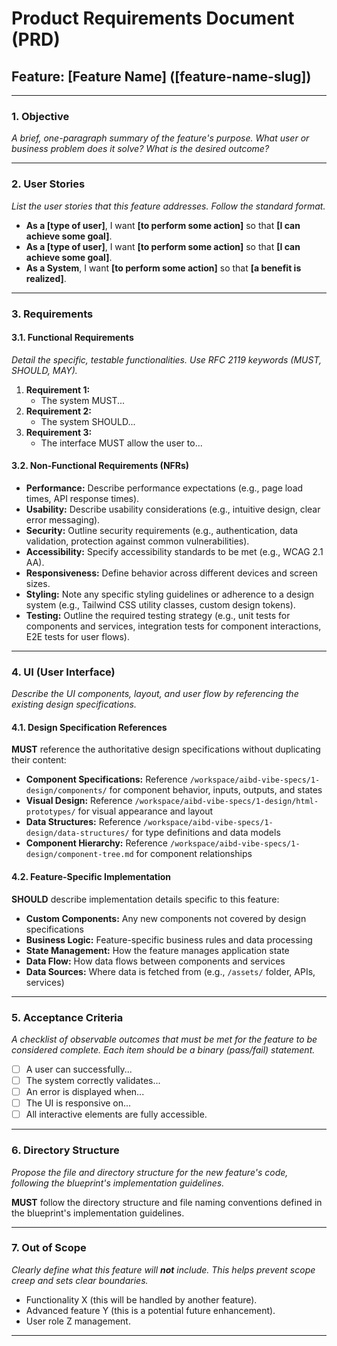 # Product Requirements Document (PRD)

## Feature: [Feature Name] ([feature-name-slug])

---

### 1. Objective

_A brief, one-paragraph summary of the feature's purpose. What user or business problem does it solve? What is the desired outcome?_

---

### 2. User Stories

_List the user stories that this feature addresses. Follow the standard format._

- **As a [type of user]**, I want **[to perform some action]** so that **[I can achieve some goal]**.
- **As a [type of user]**, I want **[to perform some action]** so that **[I can achieve some goal]**.
- **As a System**, I want **[to perform some action]** so that **[a benefit is realized]**.

---

### 3. Requirements

#### 3.1. Functional Requirements

_Detail the specific, testable functionalities. Use RFC 2119 keywords (MUST, SHOULD, MAY)._

1.  **Requirement 1:**
    - The system MUST...
2.  **Requirement 2:**
    - The system SHOULD...
3.  **Requirement 3:**
    - The interface MUST allow the user to...

#### 3.2. Non-Functional Requirements (NFRs)

- **Performance:** Describe performance expectations (e.g., page load times, API response times).
- **Usability:** Describe usability considerations (e.g., intuitive design, clear error messaging).
- **Security:** Outline security requirements (e.g., authentication, data validation, protection against common vulnerabilities).
- **Accessibility:** Specify accessibility standards to be met (e.g., WCAG 2.1 AA).
- **Responsiveness:** Define behavior across different devices and screen sizes.
- **Styling:** Note any specific styling guidelines or adherence to a design system (e.g., Tailwind CSS utility classes, custom design tokens).
- **Testing:** Outline the required testing strategy (e.g., unit tests for components and services, integration tests for component interactions, E2E tests for user flows).

---

### 4. UI (User Interface)

_Describe the UI components, layout, and user flow by referencing the existing design specifications._

#### 4.1. Design Specification References

**MUST** reference the authoritative design specifications without duplicating their content:

- **Component Specifications:** Reference `/workspace/aibd-vibe-specs/1-design/components/` for component behavior, inputs, outputs, and states
- **Visual Design:** Reference `/workspace/aibd-vibe-specs/1-design/html-prototypes/` for visual appearance and layout
- **Data Structures:** Reference `/workspace/aibd-vibe-specs/1-design/data-structures/` for type definitions and data models
- **Component Hierarchy:** Reference `/workspace/aibd-vibe-specs/1-design/component-tree.md` for component relationships

#### 4.2. Feature-Specific Implementation

**SHOULD** describe implementation details specific to this feature:

- **Custom Components:** Any new components not covered by design specifications
- **Business Logic:** Feature-specific business rules and data processing
- **State Management:** How the feature manages application state
- **Data Flow:** How data flows between components and services
- **Data Sources:** Where data is fetched from (e.g., `/assets/` folder, APIs, services)

---

### 5. Acceptance Criteria

_A checklist of observable outcomes that must be met for the feature to be considered complete. Each item should be a binary (pass/fail) statement._

- [ ] A user can successfully...
- [ ] The system correctly validates...
- [ ] An error is displayed when...
- [ ] The UI is responsive on...
- [ ] All interactive elements are fully accessible.

---

### 6. Directory Structure

_Propose the file and directory structure for the new feature's code, following the blueprint's implementation guidelines._

**MUST** follow the directory structure and file naming conventions defined in the blueprint's implementation guidelines.

---

### 7. Out of Scope

_Clearly define what this feature will **not** include. This helps prevent scope creep and sets clear boundaries._

- Functionality X (this will be handled by another feature).
- Advanced feature Y (this is a potential future enhancement).
- User role Z management.

---

